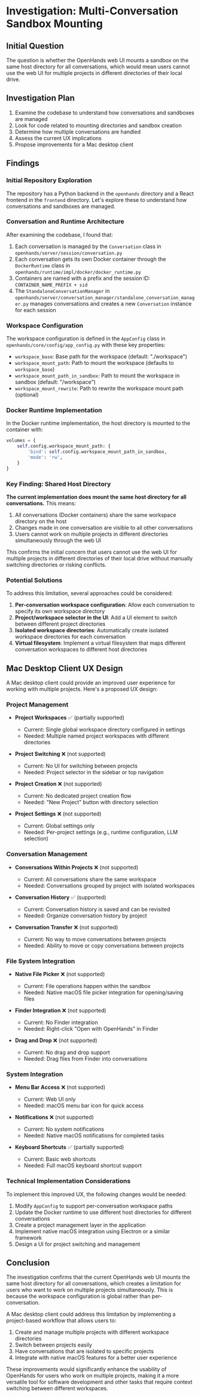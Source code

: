 # Investigation: Multi-Conversation Sandbox Mounting

## Initial Question
The question is whether the OpenHands web UI mounts a sandbox on the same host directory for all conversations, which would mean users cannot use the web UI for multiple projects in different directories of their local drive.

## Investigation Plan
1. Examine the codebase to understand how conversations and sandboxes are managed
2. Look for code related to mounting directories and sandbox creation
3. Determine how multiple conversations are handled
4. Assess the current UX implications
5. Propose improvements for a Mac desktop client

## Findings

### Initial Repository Exploration
The repository has a Python backend in the `openhands` directory and a React frontend in the `frontend` directory. Let's explore these to understand how conversations and sandboxes are managed.

### Conversation and Runtime Architecture
After examining the codebase, I found that:

1. Each conversation is managed by the `Conversation` class in `openhands/server/session/conversation.py`
2. Each conversation gets its own Docker container through the `DockerRuntime` class in `openhands/runtime/impl/docker/docker_runtime.py`
3. Containers are named with a prefix and the session ID: `CONTAINER_NAME_PREFIX + sid`
4. The `StandaloneConversationManager` in `openhands/server/conversation_manager/standalone_conversation_manager.py` manages conversations and creates a new `Conversation` instance for each session

### Workspace Configuration
The workspace configuration is defined in the `AppConfig` class in `openhands/core/config/app_config.py` with these key properties:

- `workspace_base`: Base path for the workspace (default: "./workspace")
- `workspace_mount_path`: Path to mount the workspace (defaults to `workspace_base`)
- `workspace_mount_path_in_sandbox`: Path to mount the workspace in sandbox (default: "/workspace")
- `workspace_mount_rewrite`: Path to rewrite the workspace mount path (optional)

### Docker Runtime Implementation
In the Docker runtime implementation, the host directory is mounted to the container with:

```python
volumes = {
    self.config.workspace_mount_path: {
        'bind': self.config.workspace_mount_path_in_sandbox,
        'mode': 'rw',
    }
}
```

### Key Finding: Shared Host Directory
**The current implementation does mount the same host directory for all conversations.** This means:

1. All conversations (Docker containers) share the same workspace directory on the host
2. Changes made in one conversation are visible to all other conversations
3. Users cannot work on multiple projects in different directories simultaneously through the web UI

This confirms the initial concern that users cannot use the web UI for multiple projects in different directories of their local drive without manually switching directories or risking conflicts.

### Potential Solutions
To address this limitation, several approaches could be considered:

1. **Per-conversation workspace configuration**: Allow each conversation to specify its own workspace directory
2. **Project/workspace selector in the UI**: Add a UI element to switch between different project directories
3. **Isolated workspace directories**: Automatically create isolated workspace directories for each conversation
4. **Virtual filesystem**: Implement a virtual filesystem that maps different conversation workspaces to different host directories

## Mac Desktop Client UX Design

A Mac desktop client could provide an improved user experience for working with multiple projects. Here's a proposed UX design:

### Project Management

* **Project Workspaces** ✅ (partially supported)
  - Current: Single global workspace directory configured in settings
  - Needed: Multiple named project workspaces with different directories

* **Project Switching** ❌ (not supported)
  - Current: No UI for switching between projects
  - Needed: Project selector in the sidebar or top navigation

* **Project Creation** ❌ (not supported)
  - Current: No dedicated project creation flow
  - Needed: "New Project" button with directory selection

* **Project Settings** ❌ (not supported)
  - Current: Global settings only
  - Needed: Per-project settings (e.g., runtime configuration, LLM selection)

### Conversation Management

* **Conversations Within Projects** ❌ (not supported)
  - Current: All conversations share the same workspace
  - Needed: Conversations grouped by project with isolated workspaces

* **Conversation History** ✅ (supported)
  - Current: Conversation history is saved and can be revisited
  - Needed: Organize conversation history by project

* **Conversation Transfer** ❌ (not supported)
  - Current: No way to move conversations between projects
  - Needed: Ability to move or copy conversations between projects

### File System Integration

* **Native File Picker** ❌ (not supported)
  - Current: File operations happen within the sandbox
  - Needed: Native macOS file picker integration for opening/saving files

* **Finder Integration** ❌ (not supported)
  - Current: No Finder integration
  - Needed: Right-click "Open with OpenHands" in Finder

* **Drag and Drop** ❌ (not supported)
  - Current: No drag and drop support
  - Needed: Drag files from Finder into conversations

### System Integration

* **Menu Bar Access** ❌ (not supported)
  - Current: Web UI only
  - Needed: macOS menu bar icon for quick access

* **Notifications** ❌ (not supported)
  - Current: No system notifications
  - Needed: Native macOS notifications for completed tasks

* **Keyboard Shortcuts** ✅ (partially supported)
  - Current: Basic web shortcuts
  - Needed: Full macOS keyboard shortcut support

### Technical Implementation Considerations

To implement this improved UX, the following changes would be needed:

1. Modify `AppConfig` to support per-conversation workspace paths
2. Update the Docker runtime to use different host directories for different conversations
3. Create a project management layer in the application
4. Implement native macOS integration using Electron or a similar framework
5. Design a UI for project switching and management

## Conclusion

The investigation confirms that the current OpenHands web UI mounts the same host directory for all conversations, which creates a limitation for users who want to work on multiple projects simultaneously. This is because the workspace configuration is global rather than per-conversation.

A Mac desktop client could address this limitation by implementing a project-based workflow that allows users to:
1. Create and manage multiple projects with different workspace directories
2. Switch between projects easily
3. Have conversations that are isolated to specific projects
4. Integrate with native macOS features for a better user experience

These improvements would significantly enhance the usability of OpenHands for users who work on multiple projects, making it a more versatile tool for software development and other tasks that require context switching between different workspaces.
